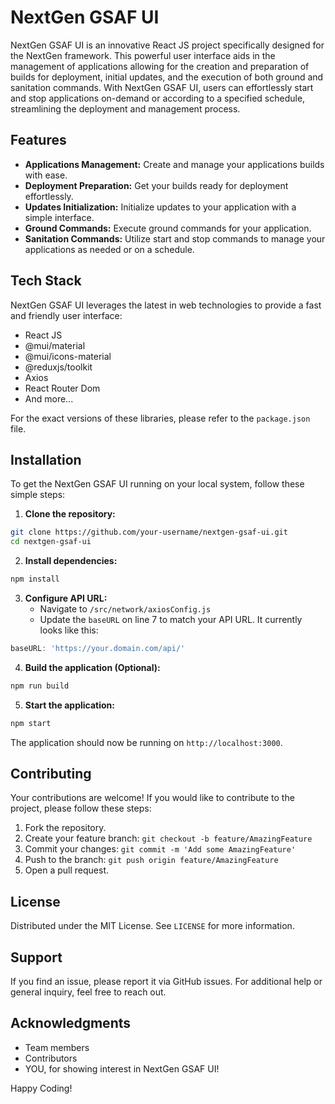 # NextGen GSAF UI

NextGen GSAF UI is an innovative React JS project specifically designed for the NextGen framework. This powerful user interface aids in the management of applications allowing for the creation and preparation of builds for deployment, initial updates, and the execution of both ground and sanitation commands. With NextGen GSAF UI, users can effortlessly start and stop applications on-demand or according to a specified schedule, streamlining the deployment and management process.

## Features

- **Applications Management:** Create and manage your applications builds with ease.
- **Deployment Preparation:** Get your builds ready for deployment effortlessly.
- **Updates Initialization:** Initialize updates to your application with a simple interface.
- **Ground Commands:** Execute ground commands for your application.
- **Sanitation Commands:** Utilize start and stop commands to manage your applications as needed or on a schedule.

## Tech Stack

NextGen GSAF UI leverages the latest in web technologies to provide a fast and friendly user interface:

- React JS
- @mui/material
- @mui/icons-material
- @reduxjs/toolkit
- Axios
- React Router Dom
- And more...

For the exact versions of these libraries, please refer to the `package.json` file.

## Installation

To get the NextGen GSAF UI running on your local system, follow these simple steps:

1. **Clone the repository:**

```bash
git clone https://github.com/your-username/nextgen-gsaf-ui.git
cd nextgen-gsaf-ui
```

2. **Install dependencies:**

```bash
npm install
```

3. **Configure API URL:**
   - Navigate to `/src/network/axiosConfig.js`
   - Update the `baseURL` on line 7 to match your API URL. It currently looks like this:

```javascript
baseURL: 'https://your.domain.com/api/'
```

4. **Build the application (Optional):**

```bash
npm run build
```

5. **Start the application:**

```bash
npm start
```

The application should now be running on `http://localhost:3000`.

## Contributing

Your contributions are welcome! If you would like to contribute to the project, please follow these steps:

1. Fork the repository.
2. Create your feature branch: `git checkout -b feature/AmazingFeature`
3. Commit your changes: `git commit -m 'Add some AmazingFeature'`
4. Push to the branch: `git push origin feature/AmazingFeature`
5. Open a pull request.

## License

Distributed under the MIT License. See `LICENSE` for more information.

## Support

If you find an issue, please report it via GitHub issues. For additional help or general inquiry, feel free to reach out.

## Acknowledgments

- Team members
- Contributors
- YOU, for showing interest in NextGen GSAF UI!

Happy Coding!